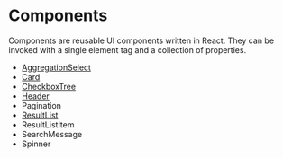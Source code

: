 # Components

Components are reusable UI components written in React. They can be invoked with a single element tag and a collection of properties.

* [AggregationSelect](/docs/components/AggregationSelect.md)
* [Card](/docs/components/card.md)
* [CheckboxTree](/docs/components/CheckboxTree.md)
* [Header](/docs/components/Header.md)
* Pagination
* [ResultList](/docs/components/ResultList.md)
* ResultListItem
* SearchMessage
* Spinner
